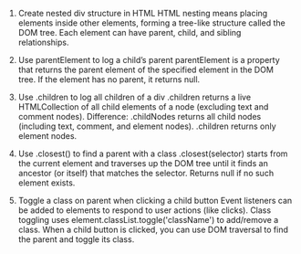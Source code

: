 1. Create nested div structure in HTML
HTML nesting means placing elements inside other elements, forming a tree-like structure called the DOM tree. Each element can have parent, child, and sibling relationships.

2. Use parentElement to log a child’s parent
parentElement is a property that returns the parent element of the specified element in the DOM tree. If the element has no parent, it returns null.

3. Use .children to log all children of a div
.children returns a live HTMLCollection of all child elements of a node (excluding text and comment nodes).
Difference:
.childNodes returns all child nodes (including text, comment, and element nodes).
.children returns only element nodes.

4. Use .closest() to find a parent with a class
.closest(selector) starts from the current element and traverses up the DOM tree until it finds an ancestor (or itself) that matches the selector. Returns null if no such element exists.

5. Toggle a class on parent when clicking a child button
Event listeners can be added to elements to respond to user actions (like clicks).
Class toggling uses element.classList.toggle('className') to add/remove a class.
When a child button is clicked, you can use DOM traversal to find the parent and toggle its class.
